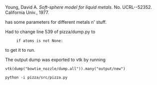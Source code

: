 Young, David A. *Soft-sphere model for liquid metals*. No. UCRL--52352. California Univ., 1977.

has some parameters for different metals n' stuff.



Had to change line 539 of pizza/dump.py to

 ```     if atoms is not None:```

to get it to run.



The output dump was exported to vtk by running 

```vtk(dump("bowtie_nozzle/dump.all")).many("output/new")```

```python -i pizza/src/pizza.py```